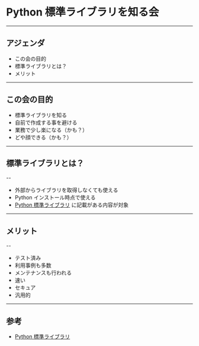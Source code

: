 <style type="text/css">
  .reveal h1,
  .reveal h2,
  .reveal h3,
  .reveal h4,
  .reveal h5,
  .reveal h6 {
    text-transform: none;
  }
</style>

# Python 標準ライブラリを知る会

---

## アジェンダ

- この会の目的
- 標準ライブラリとは？
- メリット

---

## この会の目的

- 標準ライブラリを知る
- 自前で作成する事を避ける
- 業務で少し楽になる（かも？）
- どや顔できる（かも？）

---

## 標準ライブラリとは？

--

- 外部からライブラリを取得しなくても使える
- Python インストール時点で使える
- [Python 標準ライブラリ](https://docs.python.org/ja/3/library/index.html) に記載がある内容が対象

---

## メリット

--

- テスト済み
- 利用事例も多数
- メンテナンスも行われる
- 速い
- セキュア
- 汎用的

---

## 参考

- [Python 標準ライブラリ](https://docs.python.org/ja/3/library/index.html)
